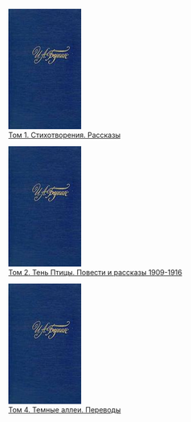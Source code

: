 ![](Том%201.%20Стихотворения.%20Рассказы.jpg)  
[Том 1. Стихотворения. Рассказы](Том%201.%20Стихотворения.%20Рассказы)

![](Том%202.%20Тень%20Птицы.%20Повести%20и%20рассказы%201909-1916.jpg)  
[Том 2. Тень Птицы. Повести и рассказы 1909-1916](Том%202.%20Тень%20Птицы.%20Повести%20и%20рассказы%201909-1916)

![](Том%204.%20Темные%20аллеи.%20Переводы.jpg)  
[Том 4. Темные аллеи. Переводы](Том%204.%20Темные%20аллеи.%20Переводы)
